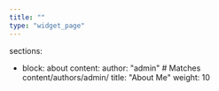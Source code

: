 ```yaml
---
title: ""
type: "widget_page"
---
```


sections:
  - block: about
    content:
      author: "admin"    # Matches content/authors/admin/
      title: "About Me"
      weight: 10